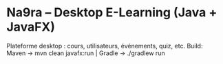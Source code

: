 ﻿# Na9ra – Desktop E-Learning (Java + JavaFX)

Plateforme desktop : cours, utilisateurs, événements, quiz, etc.
Build: Maven -> mvn clean javafx:run | Gradle -> ./gradlew run
